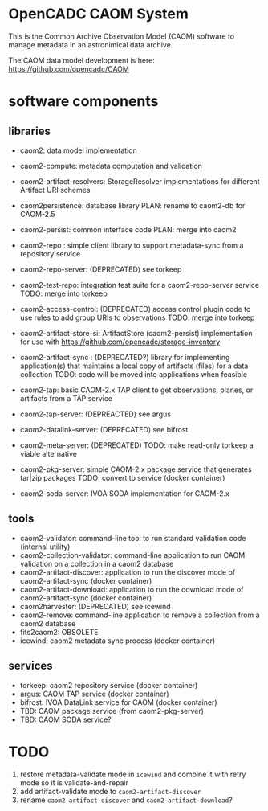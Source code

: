 # OpenCADC CAOM System

This is the Common Archive Observation Model (CAOM) software to manage
metadata in an astronimical data archive.

The CAOM data model development is here: https://github.com/opencadc/CAOM

# software components

## libraries
- caom2: data model implementation
- caom2-compute: metadata computation and validation
- caom2-artifact-resolvers: StorageResolver implementations for different Artifact URI schemes
- caom2persistence: database library PLAN: rename to caom2-db for CAOM-2.5
- caom2-persist: common interface code PLAN: merge into caom2
- caom2-repo : simple client library to support metadata-sync from a repository service
- caom2-repo-server: (DEPRECATED) see torkeep
- caom2-test-repo: integration test suite for a caom2-repo-server service TODO: merge into torkeep
- caom2-access-control: (DEPRECATED) access control plugin code to use rules to add group URIs to observations TODO: merge into torkeep
- caom2-artifact-store-si: ArtifactStore (caom2-persist) implementation for use with https://github.com/opencadc/storage-inventory
- caom2-artifact-sync : (DEPRECATED?) library for implementing application(s) that maintains a local copy of artifacts (files) for a data collection TODO: code will be moved into applications when feasible

- caom2-tap: basic CAOM-2.x TAP client to get observations, planes, or artifacts from a TAP service
- caom2-tap-server: (DEPREACTED) see argus
- caom2-datalink-server: (DEPRECATED) see bifrost
- caom2-meta-server: (DEPRECATED) TODO: make read-only torkeep a viable alternative
- caom2-pkg-server: simple CAOM-2.x package service that generates tar|zip packages TODO: convert to service (docker container)
- caom2-soda-server: IVOA SODA implementation for CAOM-2.x

## tools
- caom2-validator: command-line tool to run standard validation code (internal utility)
- caom2-collection-validator: command-line application to run CAOM validation on a collection in a caom2 database
- caom2-artifact-discover: application to run the discover mode of caom2-artifact-sync (docker container)
- caom2-artifact-download: application to run the download mode of caom2-artifact-sync (docker container)
- caom2harvester: (DEPRECATED) see icewind
- caom2-remove: command-line application to remove a collection from a caom2 database
- fits2caom2: OBSOLETE
- icewind: caom2 metadata sync process (docker container)

## services
- torkeep: caom2 repository service (docker container)
- argus: CAOM TAP service (docker container)
- bifrost: IVOA DataLink service for CAOM (docker container)
- TBD: CAOM package service (from caom2-pkg-server)
- TBD: CAOM SODA service?

# TODO
1. restore metadata-validate mode in `icewind` and combine it with retry mode so it is validate-and-repair
2. add artifact-validate mode to `caom2-artifact-discover`
3. rename `caom2-artifact-discover` and `caom2-artifact-download`?


